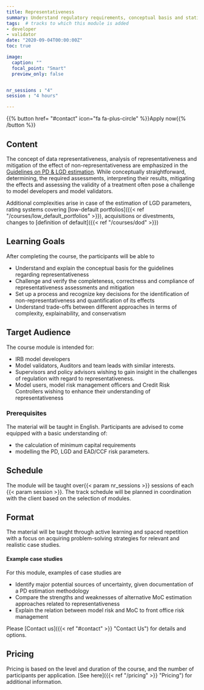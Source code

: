```yaml
---
title: Representativeness
summary: Understand regulatory requirements, conceptual basis and statistical theory of data representativeness in risk parameter estimation.
tags:  # tracks to which this module is added
- developer
- validator
date: "2020-09-04T00:00:00Z"
toc: true

image:
  caption: ""
  focal_point: "Smart"
  preview_only: false


nr_sessions : "4"
session : "4 hours"

---
```



{{% button href= "#contact" icon="fa fa-plus-circle" %}}Apply now{{% /button %}}

## Content

The concept of data representativeness, analysis of representativeness and mitigation of the effect of non-representativeness are emphasized in the [Guidelines on PD & LGD estimation](https://www.eba.europa.eu/regulation-and-policy/model-validation/guidelines-on-pd-lgd-estimation-and-treatment-of-defaulted-assets). While conceptually straightforward, determining, the required assessments, interpreting their results, mitigating the effects and assessing the validity of a treatment often pose a challenge to model developers and model validators.

Additional complexities arise in case of the estimation of LGD parameters, rating systems covering [low-default portfolios]({{< ref "/courses/low_default_portfolios" >}}), acquisitions or divestments, changes to [definition of default]({{< ref "/courses/dod" >}})

## Learning Goals

After completing the course, the participants will be able to 

 * Understand and explain the conceptual basis for the guidelines regarding representativeness
 * Challenge and verify the completeness, correctness and compliance of representativeness assessments and mitigation
 * Set up a process and recognize key decisions for the identification of non-representativeness and quantification of its effects
 * Understand trade-offs between different approaches in terms of complexity, explainability, and conservatism 


## Target Audience

The course module is intended for:

 * IRB model developers
 * Model validators, Auditors and team leads with similar interests.
 * Supervisors and policy advisors wishing to gain insight in the challenges of regulation with regard to representativeness.
 * Model users, model risk management officers and Credit Risk Controllers wishing to enhance their understanding of representativeness


### Prerequisites
The material will be taught in English. 
Participants are advised to come equipped with a basic understanding of: 

 * the calculation of minimum capital requirements
 * modelling the PD, LGD and EAD/CCF risk parameters.

## Schedule

The module will be taught over{{< param nr_sessions >}} sessions of each {{< param session >}}. The track schedule will be planned in coordination with the client based on the selection of modules.

## Format

The material will be taught through active learning and spaced repetition with a focus on acquiring problem-solving strategies for relevant and realistic case studies.



#### Example case studies

For this module, examples of case studies are 

 * Identify major potential sources of uncertainty, given documentation of a PD estimation methodology
 * Compare the strengths and weaknesses of alternative MoC estimation approaches related to representativeness
 * Explain the relation between model risk and MoC to front office risk management




Please [Contact us]({{< ref "#contact" >}} "Contact Us") for details and options.
## Pricing

Pricing is based on the level and duration of the course, and the number of participants per application. [See here]({{< ref "/pricing" >}} "Pricing") for additional information.
